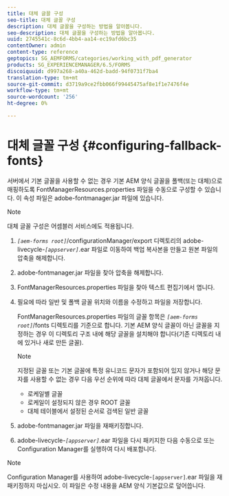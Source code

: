 ```yaml
---
title: 대체 글꼴 구성
seo-title: 대체 글꼴 구성
description: 대체 글꼴을 구성하는 방법을 알아봅니다.
seo-description: 대체 글꼴을 구성하는 방법을 알아봅니다.
uuid: 2745541c-8c6d-4bb4-aa14-ec19afd6bc35
contentOwner: admin
content-type: reference
geptopics: SG_AEMFORMS/categories/working_with_pdf_generator
products: SG_EXPERIENCEMANAGER/6.5/FORMS
discoiquuid: d997a268-a40a-462d-badd-94f0731f7ba4
translation-type: tm+mt
source-git-commit: d3719a9ce2fbb066f99445475af8e1f1e7476f4e
workflow-type: tm+mt
source-wordcount: '256'
ht-degree: 0%

---
```



# 대체 글꼴 구성 {#configuring-fallback-fonts}

서버에서 기본 글꼴을 사용할 수 없는 경우 기본 AEM 양식 글꼴을 폴백(또는 대체)으로 매핑하도록 FontManagerResources.properties 파일을 수동으로 구성할 수 있습니다. 이 속성 파일은 adobe-fontmanager.jar 파일에 있습니다.

>[!NOTE]
>
>대체 글꼴 구성은 어셈블러 서비스에도 적용됩니다.

1. *`[aem-forms root]`*/configurationManager/export 디렉토리의 adobe-livecycle-*`[appserver]`*.ear 파일로 이동하여 백업 복사본을 만들고 원본 파일의 압축을 해제합니다.
1. adobe-fontmanager.jar 파일을 찾아 압축을 해제합니다.
1. FontManagerResources.properties 파일을 찾아 텍스트 편집기에서 엽니다.
1. 필요에 따라 일반 및 폴백 글꼴 위치와 이름을 수정하고 파일을 저장합니다.

   FontManagerResources.properties 파일의 글꼴 항목은 *`[aem-forms root]`*/fonts 디렉토리를 기준으로 합니다. 기본 AEM 양식 글꼴이 아닌 글꼴을 지정하는 경우 이 디렉토리 구조 내에 해당 글꼴을 설치해야 합니다(기존 디렉토리 내에 있거나 새로 만든 글꼴).

   >[!NOTE]
   >
   >지정된 글꼴 또는 기본 글꼴에 특정 유니코드 문자가 포함되어 있지 않거나 해당 문자를 사용할 수 없는 경우 다음 우선 순위에 따라 대체 글꼴에서 문자를 가져옵니다.

   * 로케일별 글꼴
   * 로케일이 설정되지 않은 경우 ROOT 글꼴
   * 대체 테이블에서 설정된 순서로 검색된 일반 글꼴

1. adobe-fontmanager.jar 파일을 재패키징합니다.
1. adobe-livecycle-*`[appserver]`*.ear 파일을 다시 패키지한 다음 수동으로 또는 Configuration Manager를 실행하여 다시 배포합니다.

>[!NOTE]
>
>Configuration Manager를 사용하여 adobe-livecycle-`[appserver]`.ear 파일을 재패키징하지 마십시오. 이 파일은 수정 내용을 AEM 양식 기본값으로 덮어씁니다.


